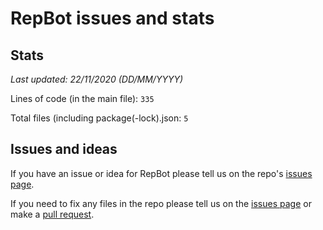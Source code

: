# RepBot issues and stats

## Stats

*Last updated: 22/11/2020 (DD/MM/YYYY)*

Lines of code (in the main file): `335`

Total files (including package(-lock).json: `5`

## Issues and ideas

If you have an issue or idea for RepBot please tell us on the repo's [issues page](https://github.com/c1200/RepBot/issues).

If you need to fix any files in the repo please tell us on the [issues page](https://github.com/c1200/RepBot/issues) or make a [pull request](https://github.com/c1200/RepBot/pulls).
